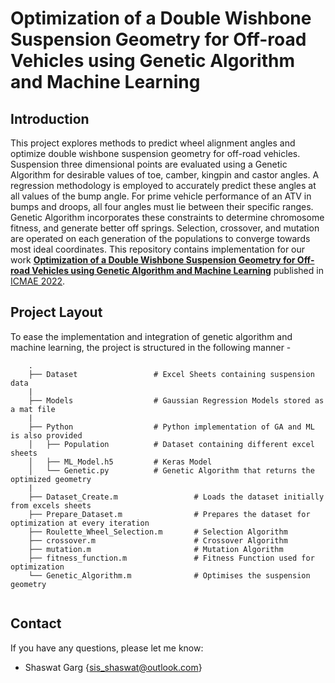 # Optimization of a Double Wishbone Suspension Geometry for Off-road Vehicles using Genetic Algorithm and Machine Learning

## Introduction

This project explores methods to predict wheel alignment angles and optimize double wishbone suspension geometry for off-road vehicles. Suspension three dimensional points are evaluated using a Genetic Algorithm for desirable values of toe, camber, kingpin and castor angles. A regression methodology is employed to accurately predict these angles at all values of the bump angle. For prime vehicle performance of an ATV in bumps and droops, all four angles must lie between their specific ranges. Genetic Algorithm incorporates these constraints to determine chromosome fitness, and generate better off springs. Selection, crossover, and mutation are operated on each generation of the populations to converge towards most ideal coordinates. This repository contains implementation for our work <a href="https://ieeexplore.ieee.org/document/9852873">**Optimization of a Double Wishbone Suspension Geometry for Off-road Vehicles using Genetic Algorithm and Machine Learning**</a> published in <a href = "http://www.icmae.org">ICMAE 2022</a>.

## Project Layout 

To ease the implementation and integration of genetic algorithm and machine learning, the project is structured in the following manner - 

```
    .
    ├── Dataset                 # Excel Sheets containing suspension data
    |
    ├── Models                  # Gaussian Regression Models stored as a mat file
    |
    ├── Python                  # Python implementation of GA and ML is also provided
    │   ├── Population          # Dataset containing different excel sheets
    │   ├── ML_Model.h5         # Keras Model
    │   └── Genetic.py          # Genetic Algorithm that returns the optimized geometry
    |
    ├── Dataset_Create.m                 # Loads the dataset initially from excels sheets
    ├── Prepare_Dataset.m                # Prepares the dataset for optimization at every iteration
    ├── Roulette_Wheel_Selection.m       # Selection Algorithm
    ├── crossover.m                      # Crossover Algorithm
    ├── mutation.m                       # Mutation Algorithm
    ├── fitness_function.m               # Fitness Function used for optimization
    └── Genetic_Algorithm.m              # Optimises the suspension geometry
    
```

## Contact

If you have any questions, please let me know:

- Shaswat Garg {[sis_shaswat@outlook.com]()}
